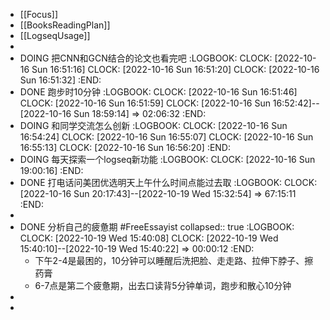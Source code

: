 - [[Focus]]
- [[BooksReadingPlan]]
- [[LogseqUsage]]
-
- DOING 把CNN和GCN结合的论文也看完吧
  :LOGBOOK:
  CLOCK: [2022-10-16 Sun 16:51:16]
  CLOCK: [2022-10-16 Sun 16:51:20]
  CLOCK: [2022-10-16 Sun 16:51:32]
  :END:
- DONE 跑步时10分钟
  :LOGBOOK:
  CLOCK: [2022-10-16 Sun 16:51:46]
  CLOCK: [2022-10-16 Sun 16:51:59]
  CLOCK: [2022-10-16 Sun 16:52:42]--[2022-10-16 Sun 18:59:14] =>  02:06:32
  :END:
- DOING 和同学交流怎么创新
  :LOGBOOK:
  CLOCK: [2022-10-16 Sun 16:54:24]
  CLOCK: [2022-10-16 Sun 16:55:07]
  CLOCK: [2022-10-16 Sun 16:55:13]
  CLOCK: [2022-10-16 Sun 16:56:20]
  :END:
- DOING 每天探索一个logseq新功能
  :LOGBOOK:
  CLOCK: [2022-10-16 Sun 19:00:16]
  :END:
- DONE 打电话问美团优选明天上午什么时间点能过去取
  :LOGBOOK:
  CLOCK: [2022-10-16 Sun 20:17:43]--[2022-10-19 Wed 15:32:54] =>  67:15:11
  :END:
-
- DONE 分析自己的疲惫期 #FreeEssayist
  collapsed:: true
  :LOGBOOK:
  CLOCK: [2022-10-19 Wed 15:40:08]
  CLOCK: [2022-10-19 Wed 15:40:10]--[2022-10-19 Wed 15:40:22] =>  00:00:12
  :END:
	- 下午2-4是最困的，10分钟可以睡醒后洗把脸、走走路、拉伸下脖子、擦药膏
	- 6-7点是第二个疲惫期，出去口读背5分钟单词，跑步和散心10分钟
-
-